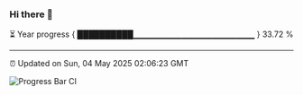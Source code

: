 ### Hi there 👋

⏳ Year progress { ██████████▁▁▁▁▁▁▁▁▁▁▁▁▁▁▁▁▁▁▁▁ } 33.72 %

---

⏰ Updated on Sun, 04 May 2025 02:06:23 GMT

![Progress Bar CI](https://github.com/ZhaoGui/ZhaoGui/workflows/Progress%20Bar%20CI/badge.svg)
